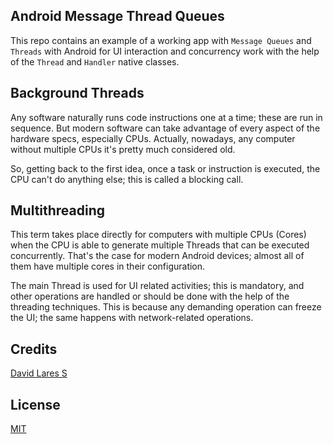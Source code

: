 ## Android Message Thread Queues

This repo contains an example of a working app with `Message Queues` and `Threads` with Android for UI interaction and concurrency work with the help of the `Thread` and `Handler` native classes.

## Background Threads

Any software naturally runs code instructions one at a time; these are run in sequence. But modern software can take advantage of every aspect of the hardware specs, especially CPUs. Actually, nowadays, any computer without multiple CPUs it's pretty much considered old.

So, getting back to the first idea, once a task or instruction is executed, the CPU can't do anything else; this is called a blocking call.

## Multithreading

This term takes place directly for computers with multiple CPUs (Cores) when the CPU is able to generate multiple Threads that can be executed concurrently. That's the case for modern Android devices; almost all of them have multiple cores in their configuration.

The main Thread is used for UI related activities; this is mandatory, and other operations are handled or should be done with the help of the threading techniques. This is because any demanding operation can freeze the UI; the same happens with network-related operations.

## Credits
[David Lares S](https://davidlares.com)

## License
[MIT](https://opensource.org/licenses/MIT)
